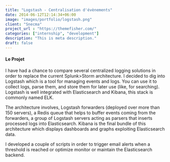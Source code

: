 ```yaml
---
title: "Logstash - Centralisation d'évènements"
date: 2014-06-12T12:14:34+06:00
image: "images/portfolio/logstash.png"
client: "Snecma"
project_url : "https://themefisher.com/"
categories: ["internship", "development"]
description: "This is meta description."
draft: false
---
```


#### Le Projet

I have had a chance to compare several centralized logging solutions in order to replace the current Splunk>Storm architecture. I decided to dig into Logstash which is a tool for managing events and logs. You can use it to collect logs, parse them, and store them for later use (like, for searching). Logstash is well integrated with Elasticsearch and Kibana, this stack is commonly named ELK.

The architecture involves, Logstash forwarders (deployed over more than 150 servers), a Redis queue that helps to buffer events coming from the forwarders, a group of Logstash servers acting as parsers that inserts processed logs into Elasticsearch. Kibana is the final bundle of this architecture which displays dashboards and graphs exploiting Elasticsearch data.

I developed a couple of scripts in order to trigger email alerts when a threshold is reached or optimize monitor or maintain the Elasticsearch backend.

